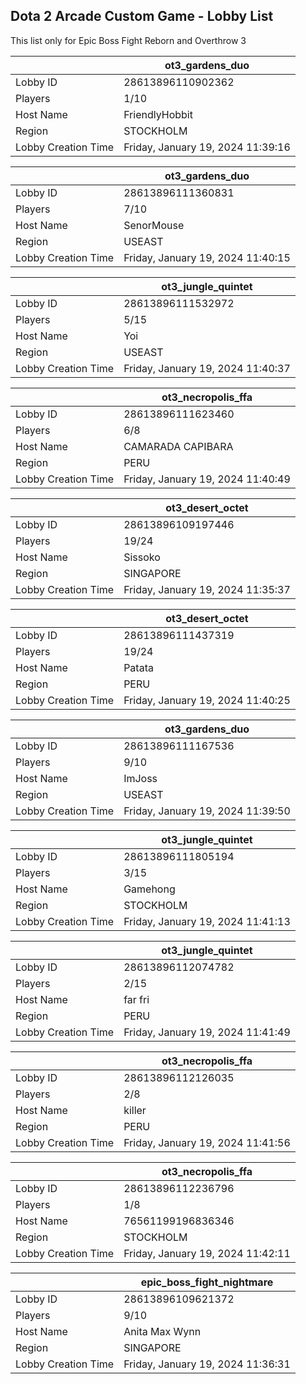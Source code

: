 ## Dota 2 Arcade Custom Game - Lobby List

This list only for Epic Boss Fight Reborn and Overthrow 3

|  | ot3_gardens_duo |
| ------ | ------ |
| Lobby ID | 28613896110902362 |
| Players | 1/10 |
| Host Name | FriendlyHobbit |
| Region | STOCKHOLM |
| Lobby Creation Time | Friday, January 19, 2024 11:39:16 |


|  | ot3_gardens_duo |
| ------ | ------ |
| Lobby ID | 28613896111360831 |
| Players | 7/10 |
| Host Name | SenorMouse |
| Region | USEAST |
| Lobby Creation Time | Friday, January 19, 2024 11:40:15 |


|  | ot3_jungle_quintet |
| ------ | ------ |
| Lobby ID | 28613896111532972 |
| Players | 5/15 |
| Host Name | Yoi |
| Region | USEAST |
| Lobby Creation Time | Friday, January 19, 2024 11:40:37 |


|  | ot3_necropolis_ffa |
| ------ | ------ |
| Lobby ID | 28613896111623460 |
| Players | 6/8 |
| Host Name | CAMARADA CAPIBARA |
| Region | PERU |
| Lobby Creation Time | Friday, January 19, 2024 11:40:49 |


|  | ot3_desert_octet |
| ------ | ------ |
| Lobby ID | 28613896109197446 |
| Players | 19/24 |
| Host Name | Sissoko |
| Region | SINGAPORE |
| Lobby Creation Time | Friday, January 19, 2024 11:35:37 |


|  | ot3_desert_octet |
| ------ | ------ |
| Lobby ID | 28613896111437319 |
| Players | 19/24 |
| Host Name | Patata |
| Region | PERU |
| Lobby Creation Time | Friday, January 19, 2024 11:40:25 |


|  | ot3_gardens_duo |
| ------ | ------ |
| Lobby ID | 28613896111167536 |
| Players | 9/10 |
| Host Name | ImJoss |
| Region | USEAST |
| Lobby Creation Time | Friday, January 19, 2024 11:39:50 |


|  | ot3_jungle_quintet |
| ------ | ------ |
| Lobby ID | 28613896111805194 |
| Players | 3/15 |
| Host Name | Gamehong |
| Region | STOCKHOLM |
| Lobby Creation Time | Friday, January 19, 2024 11:41:13 |


|  | ot3_jungle_quintet |
| ------ | ------ |
| Lobby ID | 28613896112074782 |
| Players | 2/15 |
| Host Name | far fri |
| Region | PERU |
| Lobby Creation Time | Friday, January 19, 2024 11:41:49 |


|  | ot3_necropolis_ffa |
| ------ | ------ |
| Lobby ID | 28613896112126035 |
| Players | 2/8 |
| Host Name | killer |
| Region | PERU |
| Lobby Creation Time | Friday, January 19, 2024 11:41:56 |


|  | ot3_necropolis_ffa |
| ------ | ------ |
| Lobby ID | 28613896112236796 |
| Players | 1/8 |
| Host Name | 76561199196836346 |
| Region | STOCKHOLM |
| Lobby Creation Time | Friday, January 19, 2024 11:42:11 |


|  | epic_boss_fight_nightmare |
| ------ | ------ |
| Lobby ID | 28613896109621372 |
| Players | 9/10 |
| Host Name | Anita Max Wynn |
| Region | SINGAPORE |
| Lobby Creation Time | Friday, January 19, 2024 11:36:31 |


